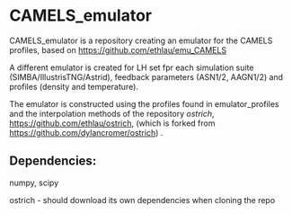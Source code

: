 # CAMELS_emulator

CAMELS_emulator is a repository creating an emulator for the CAMELS profiles, based on https://github.com/ethlau/emu_CAMELS

A different emulator is created for LH set fpr each simulation suite (SIMBA/IllustrisTNG/Astrid), feedback parameters (ASN1/2, AAGN1/2) and profiles (density and temperature).

The emulator is constructed using the profiles found in emulator_profiles and the interpolation methods of the repository *ostrich*, https://github.com/ethlau/ostrich, (which is forked from https://github.com/dylancromer/ostrich) .

## Dependencies:

numpy, scipy

ostrich - should download its own dependencies when cloning the repo
